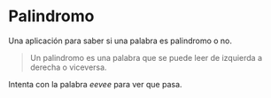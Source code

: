 # Palindromo

Una aplicación para saber si una palabra es palindromo o no.

> Un palindromo es una palabra que se puede leer de izquierda a derecha o viceversa.

Intenta con la palabra *eevee* para ver que pasa.




